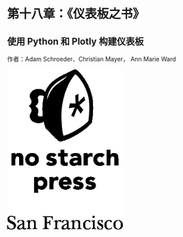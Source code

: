 # 第十八章：《仪表板之书》

## 使用 Python 和 Plotly 构建仪表板

作者：Adam Schroeder、Christian Mayer， Ann Marie Ward

![](img/logo.png)
